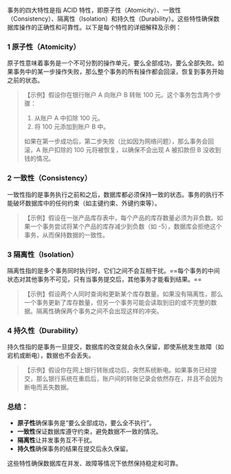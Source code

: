 事务的四大特性是指 ACID 特性，即原子性（Atomicity）、一致性（Consistency）、隔离性（Isolation）和持久性（Durability）。这些特性确保数据库操作的正确性和可靠性。以下是每个特性的详细解释及示例：

### 1   原子性（Atomicity）
原子性意味着事务是一个不可分割的操作单元，要么全部成功，要么全部失败。如果事务中的某一步操作失败，那么整个事务的所有操作都会回滚，恢复到事务开始之前的状态。

>   【示例】假设你在银行账户 A 向账户 B 转账 100 元。这个事务包含两个步骤：
>
>   1. 从账户 A 中扣除 100 元。
>   2. 将 100 元添加到账户 B 中。
>
>   如果在第一步成功后，第二步失败（比如因为网络问题），那么事务会回滚，A 账户扣除的 100 元将被恢复，以确保不会出现 A 被扣款但 B 没收到钱的情况。
>

### 2   一致性（Consistency）
一致性指的是事务执行之前和之后，数据库都必须保持一致的状态。事务的执行不能破坏数据库中的任何约束（如主键约束、外键约束等）。

>   【示例】假设在一张产品库存表中，每个产品的库存数量必须为非负数。如果一个事务尝试将某个产品的库存减少到负数（如 -5），数据库会拒绝这个事务，从而保持数据的一致性。

### 3   隔离性（Isolation）

隔离性指的是多个事务同时执行时，它们之间不会互相干扰。==每个事务的中间状态对其他事务不可见，只有当事务提交后，其他事务才能看到结果。==

>   【示例】假设两个人同时查询和更新某个库存数量。如果没有隔离性，那么一个事务更新了库存数量，但另一个事务可能会读取到旧的或不完整的数据。隔离性确保两个事务之间不会出现这样的冲突。

### 4   持久性（Durability）

持久性指的是事务一旦提交，数据库的改变就会永久保留，即使系统发生故障（如宕机或断电），数据也不会丢失。

>   【示例】假设你在网上银行转账成功后，突然系统断电。如果事务已经提交，那么银行系统在重启后，账户间的转账记录会依然存在，并且不会因为断电而丢失数据。

### 总结：

- **原子性**确保事务是“要么全部成功，要么全不执行”。
- **一致性**保证数据库遵守约束，避免数据不一致的情况。
- **隔离性**让并发事务互不干扰。
- **持久性**确保事务的结果在提交后永久保留。

这些特性确保数据库在并发、故障等情况下依然保持稳定和可靠。